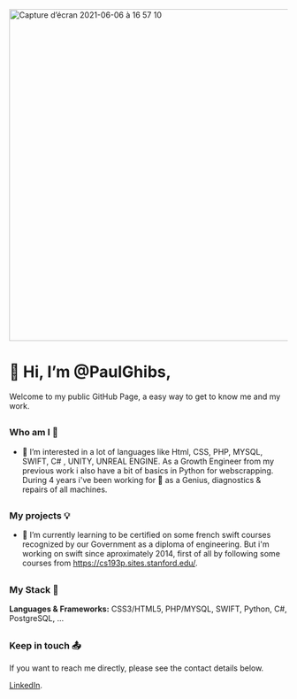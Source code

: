 <img width="600" alt="Capture d’écran 2021-06-06 à 16 57 10" src="https://user-images.githubusercontent.com/7050604/120930010-bb7bd080-c6eb-11eb-91a3-e7f1ad53f896.png">

#  👋 Hi, I’m @PaulGhibs, 
Welcome to my public GitHub Page, a easy way to get to know me and my work.

##
###  Who am I 👨
- 👀 I’m interested in a lot of languages like Html, CSS, PHP, MYSQL, SWIFT, C# , UNITY, UNREAL ENGINE.
As a Growth Engineer from my previous work i also have a bit of basics in Python for webscrapping. 
During 4 years i've been working for  as a Genius, diagnostics & repairs of all machines.

##
###  My projects 💡
- 🌱 I’m currently learning to be certified on some french swift courses recognized by our Government as a diploma of engineering. 
But i'm working on swift since aproximately 2014, first of all by following some courses from https://cs193p.sites.stanford.edu/.

##
###   My Stack 🧳
**Languages & Frameworks:** CSS3/HTML5, PHP/MYSQL, SWIFT, Python, C#, PostgreSQL,  ...

##
###  Keep in touch 📤

If you want to reach me directly, please see the contact details below.
		
 [LinkedIn](https://www.linkedin.com/in/paul-ghibeaux-8a00a776/).
